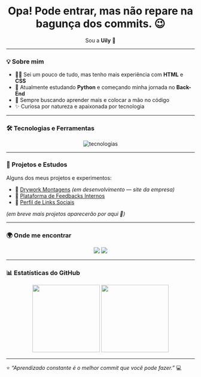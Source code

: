 <h1 align="center">Opa! Pode entrar, mas não repare na bagunça dos commits. 😉</h1>

<p align="center">Sou a <strong>Uily</strong> 👋</p>

---

### 💡 Sobre mim
- 👩‍💻 Sei um pouco de tudo, mas tenho mais experiência com **HTML** e **CSS**  
- 🐍 Atualmente estudando **Python** e começando minha jornada no **Back-End**  
- 🌱 Sempre buscando aprender mais e colocar a mão no código  
- ✨ Curiosa por natureza e apaixonada por tecnologia  

---

### 🛠️ Tecnologias e Ferramentas
<div align="center">
  <img src="https://skillicons.dev/icons?i=python,html,css,git,github,vscode" alt="tecnologias">
</div>

---

### 🚀 Projetos e Estudos
Alguns dos meus projetos e experimentos:
- 🧱 [Drywork Montagens](#) *(em desenvolvimento — site da empresa)*  
- 💬 [Plataforma de Feedbacks Internos](#)  
- 🔗 [Perfil de Links Sociais](#)

*(em breve mais projetos aparecerão por aqui 👀)*

---

### 🌍 Onde me encontrar
<div align="center">
  <a href="https://www.linkedin.com/in/uiliane-silva-pereira-071218218/"><img src="https://img.shields.io/badge/LinkedIn-0077B5?style=for-the-badge&logo=linkedin&logoColor=white"></a>
  <a href="https://www.instagram.com/uilwsp/"><img src="https://img.shields.io/badge/Instagram-E4405F?style=for-the-badge&logo=instagram&logoColor=white"></a>
</div>

---

### 📊 Estatísticas do GitHub
<div align="center">
  <img height="180em" src="https://github-readme-stats.vercel.app/api?username=Uilwsp&show_icons=true&theme=radical&hide_border=true">
  <img height="180em" src="https://github-readme-stats.vercel.app/api/top-langs/?username=Uilwsp&layout=compact&theme=radical&hide_border=true">
</div>

---

⭐ *“Aprendizado constante é o melhor commit que você pode fazer.”* 💻
